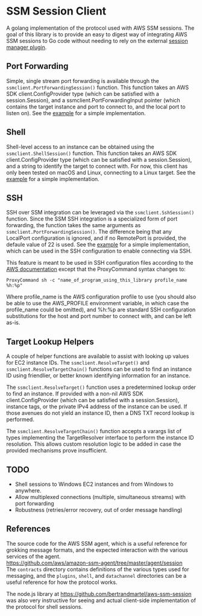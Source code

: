# SSM Session Client
A golang implementation of the protocol used with AWS SSM sessions.  The goal of this library is to provide an
easy to digest way of integrating AWS SSM sessions to Go code without needing to rely on the external
[session manager plugin](https://docs.aws.amazon.com/systems-manager/latest/userguide/session-manager-working-with-install-plugin.html).

## Port Forwarding
Simple, single stream port forwarding is available through the `ssmclient.PortForwardingSession()` function.  This
function takes an AWS SDK client.ConfigProvider type (which can be satisfied with a session.Session), and a
ssmclient.PortForwardingInput pointer (which contains the target instance and port to connect to, and the local port
to listen on).  See the [example](examples/port-forwarder) for a simple implementation.

## Shell
Shell-level access to an instance can be obtained using the `ssmclient.ShellSession()` function.  This function takes
an AWS SDK client.ConfigProvider type (which can be satisfied with a session.Session), and a string to identify the
target to connect with.  For now, this client has only been tested on macOS and Linux, connecting to a Linux target.
See the [example](examples/ssm-shell) for a simple implementation.

## SSH
SSH over SSM integration can be leveraged via the `ssmclient.SshSession()` function.  Since the SSM SSH integration is
a specialized form of port forwarding, the function takes the same arguments as `ssmclient.PortForwardingSession()`.
The difference being that any LocalPort configuration is ignored, and if no RemotePort is provided, the defaule value
of 22 is used.  See the [example](examples/ssm-ssh) for a simple implementation, which can be used in the SSH
configuration to enable connecting via SSH.

This feature is meant to be used in SSH configuration files according to the
[AWS documentation](https://docs.aws.amazon.com/systems-manager/latest/userguide/session-manager-getting-started-enable-ssh-connections.html)
except that the ProxyCommand syntax changes to:
```
ProxyCommand sh -c "name_of_program_using_this_library profile_name %h:%p"
```
Where profile_name is the AWS configuration profile to use (you should also be able to use the AWS_PROFILE environment
variable, in which case the profile_name could be omitted), and %h:%p are standard SSH configuration substitutions for
the host and port number to connect with, and can be left as-is.


## Target Lookup Helpers
A couple of helper functions are available to assist with looking up values for EC2 instance IDs.  The
`ssmclient.ResolveTarget()` and `ssmclient.ResolveTargetChain()` functions can be used to find an instance ID
using friendlier, or better known identifying information for an instance.

The `ssmclient.ResolveTarget()` function uses a predetermined lookup order to find an instance.  If provided with a
non-nil AWS SDK client.ConfigProvider (which can be satisfied with a session.Session), instance tags, or the private
IPv4 address of the instance can be used.  If those avenues do not yield an instance ID, then a DNS TXT record lookup
is performed.

The `ssmclient.ResolveTargetChain()` function accepts a varargs list of types implementing the TargetResolver interface
to perform the instance ID resolution.  This allows custom resolution logic to be added in case the provided mechanisms
prove insufficient.

## TODO
  * Shell sessions to Windows EC2 instances and from Windows to anywhere.
  * Allow multiplexed connections (multiple, simultaneous streams) with port forwarding
  * Robustness (retries/error recovery, out of order message handling)

## References
The source code for the AWS SSM agent, which is a useful reference for grokking message formats, and the
expected interaction with the various services of the agent.  
https://github.com/aws/amazon-ssm-agent/tree/master/agent/session  
The `contracts` directory contains definitions of the various types used for messaging, and the `plugins`, `shell`,
and `datachannel` directories can be a useful reference for how the protocol works.

The node.js library at https://github.com/bertrandmartel/aws-ssm-session was also very instructive for seeing
and actual client-side implementation of the protocol for shell sessions.